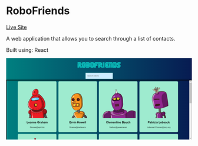 # RoboFriends

[Live Site](https://robofriends-rs.netlify.app/)

A web application that allows you to search through a list of contacts.

Built using: React

![Image](https://raw.githubusercontent.com/rebeccaskladd/RoboFriends/main/preview.png "RoboFriends")
